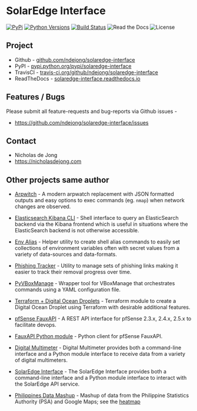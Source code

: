 # SolarEdge Interface
[![PyPi](https://img.shields.io/pypi/v/solaredge-interface.svg)](https://pypi.python.org/pypi/solaredge-interface/)
[![Python Versions](https://img.shields.io/pypi/pyversions/solaredge-interface.svg)](https://github.com/ndejong/solaredge-interface/)
[![Build Status](https://api.travis-ci.org/ndejong/solaredge-interface.svg?branch=master)](https://travis-ci.org/ndejong/solaredge-interface/)
![Read the Docs](https://img.shields.io/readthedocs/solaredge-interface)
![License](https://img.shields.io/github/license/ndejong/solaredge-interface.svg)

## Project
* Github - [github.com/ndejong/solaredge-interface](https://github.com/ndejong/solaredge-interface)
* PyPI - [pypi.python.org/pypi/solaredge-interface](https://pypi.python.org/pypi/solaredge-interface/)
* TravisCI - [travis-ci.org/github/ndejong/solaredge-interface](https://travis-ci.org/github/ndejong/solaredge-interface)
* ReadTheDocs - [solaredge-interface.readthedocs.io](https://solaredge-interface.readthedocs.io/en/latest/)

## Features / Bugs 
Please submit all feature-requests and bug-reports via Github issues - 
* https://github.com/ndejong/solaredge-interface/issues

## Contact
* Nicholas de Jong
* https://nicholasdejong.com

## Other projects same author
* [Arpwitch](https://arpwitch.readthedocs.io) - A modern arpwatch replacement with JSON formatted outputs and easy options to exec commands (eg. `nmap`) when network changes are observed.
* [Elasticsearch Kibana CLI](https://elasticsearch-kibana-cli.readthedocs.io/) - Shell interface to query an ElasticSearch backend via the Kibana frontend which is useful in situations where the ElasticSearch backend is not otherwise accessible.
* [Env Alias](https://env-alias.readthedocs.io) - Helper utility to create shell alias commands to easily set collections of environment variables often with secret values from a variety of data-sources and data-formats.
* [Phishing Tracker](https://github.com/ndejong/phishing-tracker) - Utility to manage sets of phishing links making it easier to track their removal progress over time.
* [PyVBoxManage](https://pyvboxmanage.readthedocs.io) - Wrapper tool for VBoxManage that orchestrates commands using a YAML configuration file.
* [Terraform + Digital Ocean Droplets](https://registry.terraform.io/modules/verbnetworks/droplet/digitalocean/latest) - Terraform module to create a Digital Ocean Droplet using Terraform with desirable additional features.

* [pfSense FauxAPI](https://github.com/ndejong/pfsense_fauxapi) - A REST API interface for pfSense 2.3.x, 2.4.x, 2.5.x to facilitate devops.
* [FauxAPI Python module](https://github.com/ndejong/pfsense_fauxapi_client_python) - Python client for pfSense FauxAPI.

* [Digital Multimeter](https://digital-multimeter.readthedocs.io) - Digital Multimeter provides both a command-line interface and a Python module interface to receive data from a variety of digital multimeters.
* [SolarEdge Interface](https://solaredge-interface.readthedocs.io) - The SolarEdge Interface provides both a command-line interface and a Python module interface to interact with the SolarEdge API service.
* [Philippines Data Mashup](https://github.com/ndejong/philippines-data) - Mashup of data from the Philippine Statistics Authority (PSA) and Google Maps; see the [heatmap](https://nicholasdejong.com/projects/philippines-data/heatmap/)

